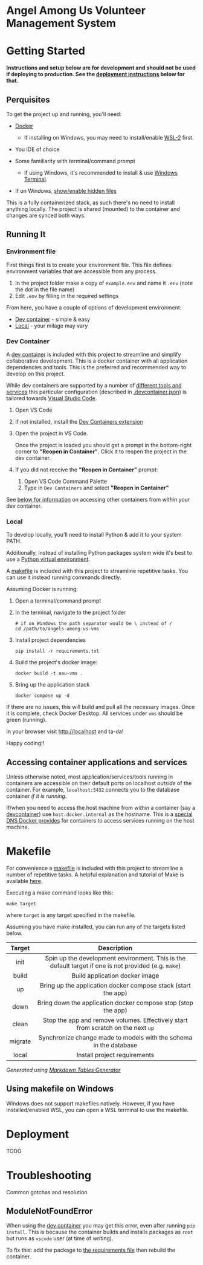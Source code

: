 # Angel Among Us Volunteer Management System

# Getting Started

**Instructions and setup below are for development and should not be used if deploying
to production. See the [deployment instructions](#deployment) below for that**.

## Perquisites

To get the project up and running, you'll need:

- [Docker](https://www.docker.com)

  - If installing on Windows, you may need to install/enable [WSL-2](https://learn.microsoft.com/en-us/windows/wsl/install) first.

- You IDE of choice
- Some familiarity with terminal/command prompt

  - If using Windows, it's recommended to install & use [Windows Terminal](https://learn.microsoft.com/en-us/windows/terminal/install).

- If on Windows, [show/enable hidden files](https://support.microsoft.com/en-us/windows/view-hidden-files-and-folders-in-windows-97fbc472-c603-9d90-91d0-1166d1d9f4b5)

This is a fully containerized stack, as such there's no need to install anything locally. The project is shared (mounted) to the container
and changes are synced both ways.

## Running It

### Environment file

First things first is to create your environment file. This file defines
environment variables that are accessible from any process.

1. In the project folder make a copy of `example.env` and name it `.env` (note the dot in the file name)
2. Edit `.env` by filling in the required settings

From here, you have a couple of options of development environment:

- [Dev container](#dev-container) - simple & easy
- [Local](#local) - your milage may vary

### Dev Container

A [dev container](https://containers.dev) is included with this project to
streamline and simplify collaborative development. This is a docker container
with all application dependencies and tools. This is the preferred and
recommended way to develop on this project.

While dev containers are supported by a number of [different tools and services](https://containers.dev/supporting) this particular configuration (described in [.devcontainer.json](.devcontainer/devcontainer.json)) is tailored towards [Visual Studio Code](https://code.visualstudio.com).

1. Open VS Code
2. If not installed, install the [Dev Containers extension](https://marketplace.visualstudio.com/items?itemName=ms-vscode-remote.remote-containers)
3. Open the project in VS Code.

   Once the project is loaded you should get a
   prompt in the bottom-right corner to **"Reopen in Container"**. Click it to
   reopen the project in the dev container.

4. If you did not receive the **"Reopen in Container"** prompt:

   1. Open VS Code Command Palette
   2. Type in `Dev Containers` and select **"Reopen in Container"**

See [below for information](#accessing-container-applications-and-services) on
accessing other containers from _within_ your dev container.

### Local

To develop locally, you'll need to install Python & add it to your system PATH.

Additionally, instead of installing Python packages system wide it's best to use
a [Python virtual environment](https://realpython.com/python-virtual-environments-a-primer/#how-can-you-work-with-a-python-virtual-environment).

A [makefile](#makefile) is included with this project to streamline repetitive
tasks. You can use it instead running commands directly.

Assuming Docker is running:

1. Open a terminal/command prompt
2. In the terminal, navigate to the project folder

   ```shell
   # if on Windows the path separator would be \ instead of /
   cd /path/to/angels-among-us-vms
   ```

3. Install project dependencies

   ```shell
   pip install -r requirements.txt
   ```

4. Build the project's docker image:

   ```shell
   docker build -t aau-vms .
   ```

5. Bring up the application stack

   ```shell
   docker compose up -d
   ```

If there are no issues, this will build and pull all the necessary images. Once
it is complete, check Docker Desktop. All services under `vms` should be green (running).

In your browser visit [http://localhost](http://localhost) and ta-da!

Happy coding!!

## Accessing container applications and services

Unless otherwise noted, most application/services/tools running in containers
are accessible on their default ports on localhost _outside_ of the container.
For example, `localhost:5432` connects you to the database container
_if it is running_.

If/when you need to access the host machine from _within_ a container
(say a [devcontainer](#dev-container)) use `host.docker.internal` as the
hostname. This is a [special DNS Docker provides](
   https://www.docker.com/blog/how-docker-desktop-networking-works-under-the-hood/)
for containers to access services running on the host machine.

# Makefile

For convenience a [makefile](<https://en.wikipedia.org/wiki/Make_(software)>) is included with this project
to streamline a number of repetitive tasks. A helpful explanation and tutorial
of Make is available [here](https://makefiletutorial.com).

Executing a make command looks like this:

`make target`

where `target` is any target specified in the makefile.

Assuming you have make installed, you can run any of the targets listed below.

| **Target** |                                           **Description**                                            |
| :--------: | :--------------------------------------------------------------------------------------------------: |
|    init    | Spin up the development environment. This is the default target if one is not provided (e.g. `make`) |
|   build    |                                    Build application docker image                                    |
|     up     |                    Bring up the application docker compose stack (start the app)                     |
|    down    |                    Bring down the application docker compose stop (stop the app)                     |
|   clean    |           Stop the app and remove volumes. Effectively start from scratch on the next `up`           |
|  migrate   |                  Synchronize change made to models with the schema in the database                   |
|   local    |                                     Install project requirements                                     |

_Generated using [Markdown Tables Generator](https://www.tablesgenerator.com/markdown_tables#)_

## Using makefile on Windows

Windows does not support makefiles natively. However, if you have installed/enabled WSL,
you can open a WSL terminal to use the makefile.

# Deployment

TODO

# Troubleshooting

Common gotchas and resolution

## ModuleNotFoundError

When using the [dev container](#dev-container) you may get this error,
even after running `pip install`. This is because the container builds
and installs packages as `root` but runs as `vscode` user (at time of writing).

To fix this: add the package to [the requirements file](./requirements.txt)
then rebuild the container.
